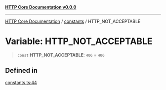 [**HTTP Core Documentation v0.0.0**](../../README.md)

***

[HTTP Core Documentation](../../modules.md) / [constants](../README.md) / HTTP\_NOT\_ACCEPTABLE

# Variable: HTTP\_NOT\_ACCEPTABLE

> `const` **HTTP\_NOT\_ACCEPTABLE**: `406` = `406`

## Defined in

[constants.ts:44](https://github.com/stonemjs/http-core/blob/89981cacc9858cf786fba9df03b328b6b56a5b75/src/constants.ts#L44)
